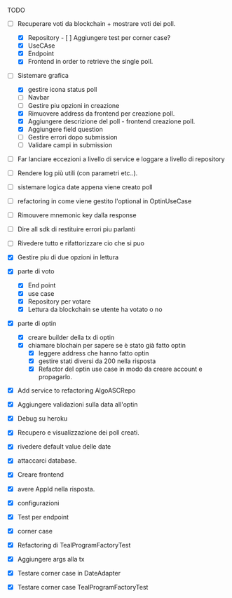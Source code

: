 
TODO

- [ ] Recuperare voti da blockchain + mostrare voti dei poll.
     - [x] Repository
           - [ ] Aggiungere test per corner case?
     - [x] UseCAse
     - [x] Endpoint 
     - [x] Frontend in order to retrieve the single poll.
- [ ] Sistemare grafica
    - [x] gestire icona status poll
    - [ ] Navbar
    - [ ] Gestire piu opzioni in creazione
    - [x] Rimuovere address da frontend per creazione poll.
    - [x] Aggiungere descrizione del poll - frontend creazione poll.
    - [x] Aggiungere field question
    - [ ] Gestire errori dopo submission
    - [ ] Validare campi in submission
- [ ] Far lanciare eccezioni a livello di service e loggare a livello di repository
- [ ] Rendere log più utili (con parametri etc..).
- [ ] sistemare logica date appena viene creato poll
- [ ] refactoring in come viene gestito l'optional in OptinUseCase
- [ ] Rimouvere mnemonic key dalla response
- [ ] Dire all sdk di restituire errori piu parlanti 
- [ ] Rivedere tutto e rifattorizzare cio che si puo

- [x] Gestire piu di due opzioni in lettura
- [x] parte di voto
    - [x] End point 
    - [x] use case
    - [x] Repository per votare
    - [x] Lettura da blockchain se utente ha votato o no
- [x] parte di optin
    - [x] creare builder della tx di optin
    - [x] chiamare blochain per sapere se è stato già fatto optin 
        - [x] leggere address che hanno fatto optin
        - [x] gestire stati diversi da 200 nella risposta
        - [x] Refactor del optin use case in modo da creare account e propagarlo.
- [x] Add service to refactoring AlgoASCRepo
- [x] Aggiungere validazioni sulla data all'optin
- [x] Debug su heroku 
- [x] Recupero e visualizzazione dei poll creati.
- [x] rivedere default value delle date 
- [x] attaccarci database.
- [x] Creare frontend
- [x] avere AppId nella risposta.
- [x] configurazioni 
- [x] Test per endpoint
- [x] corner case
- [x] Refactoring di TealProgramFactoryTest
- [x] Aggiungere args alla tx
- [x] Testare corner case in DateAdapter
- [x] Testare corner case TealProgramFactoryTest
